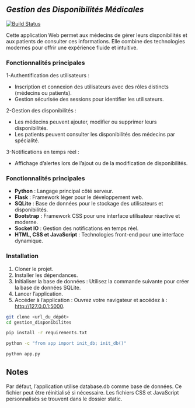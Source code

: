 ## _Gestion des Disponibilités Médicales_


[![Build Status](https://travis-ci.org/joemccann/dillinger.svg?branch=master)](https://travis-ci.org/joemccann/dillinger)

Cette application Web permet aux médecins de gérer leurs disponibilités et aux patients de consulter ces informations. Elle combine des technologies modernes pour offrir une expérience fluide et intuitive.


### Fonctionnalités principales

1-Authentification des utilisateurs :
-   Inscription et connexion des utilisateurs avec des rôles distincts (médecins ou patients).
-   Gestion sécurisée des sessions pour identifier les utilisateurs.

2-Gestion des disponibilités :
-   Les médecins peuvent ajouter, modifier ou supprimer leurs disponibilités.
-   Les patients peuvent consulter les disponibilités des médecins par spécialité.

3-Notifications en temps réel :
-   Affichage d’alertes lors de l’ajout ou de la modification de disponibilités.

### Fonctionnalités principales

-   **Python** : Langage principal côté serveur.
-   **Flask** : Framework léger pour le développement web.
-   **SQLite** : Base de données pour le stockage des utilisateurs et disponibilités.
-   **Bootstrap** : Framework CSS pour une interface utilisateur réactive et moderne.
-   **Socket IO** : Gestion des notifications en temps réel.
-   **HTML, CSS et JavaScript** : Technologies front-end pour une interface dynamique.

### Installation

1. Cloner le projet.
2. Installer les dépendances.
3. Initialiser la base de données : Utilisez la commande suivante pour créer la base de données SQLite.
4. Lancer l’application.
5. Accéder à l’application : Ouvrez votre navigateur et accédez à : http://127.0.0.1:5000.

```sh
git clone <url_du_dépôt>
cd gestion_disponibilites
```
```sh
pip install -r requirements.txt
```
```sh
python -c "from app import init_db; init_db()"
```
```sh
python app.py
```

## Notes

Par défaut, l’application utilise database.db comme base de données. Ce fichier peut être réinitialisé si nécessaire.
Les fichiers CSS et JavaScript personnalisés se trouvent dans le dossier static.

